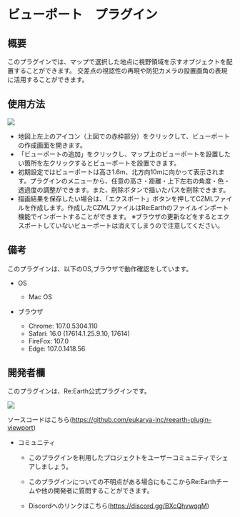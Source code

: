 # ビューポート　プラグイン

## 概要
このプラグインでは、マップで選択した地点に視野領域を示すオブジェクトを配置することができます。
交差点の視認性の再現や防犯カメラの設置画角の表現に活用することができます。



## 使用方法

![](https://eukarya-inc.github.io/reearth-plugin-viewport/src/viewport1.png)
- 地図上左上のアイコン（上図での赤枠部分）をクリックして、ビューポートの作成画面を開きます。
- 「ビューポートの追加」をクリックし、マップ上のビューポートを設置したい箇所を左クリックするとビューポートを設置できます。
- 初期設定ではビューポートは高さ1.6m、北方向10mに向かって表示されます。プラグインのメニューから、任意の高さ・距離・上下左右の角度・色・透過度の調整ができます。また、削除ボタンで描いたパスを削除できます。
- 描画結果を保存したい場合は、「エクスポート」ボタンを押してCZMLファイルを作成します。作成したCZMLファイルはRe:Earthのファイルインポート機能でインポートすることができます。
※ブラウザの更新などをするとエクスポートしていないビューポートは消えてしまうので注意してください。

## 備考

このプラグインは、以下のOS,ブラウザで動作確認をしています。

- OS
  - Mac OS

- ブラウザ
  - Chrome: 107.0.5304.110
  - Safari: 16.0 (17614.1.25.9.10, 17614)
  - FireFox: 107.0
  - Edge: 107.0.1418.56

## 開発者欄

このプラグインは、Re:Earth公式プラグインです。

 ![](https://eukarya-inc.github.io/reearth-plugin-shinsuiNavi/src/logo-3.png)

ソースコードはこちら(https://github.com/eukarya-inc/reearth-plugin-viewport)

- コミュニティ

  - このプラグインを利用したプロジェクトをユーザーコミュニティでシェアしましょう。

  - このプラグインについての不明点がある場合にもここからRe:Earthチームや他の開発者に質問することができます。

  - Discordへのリンクはこちら(https://discord.gg/BXcQhvwqqM)
